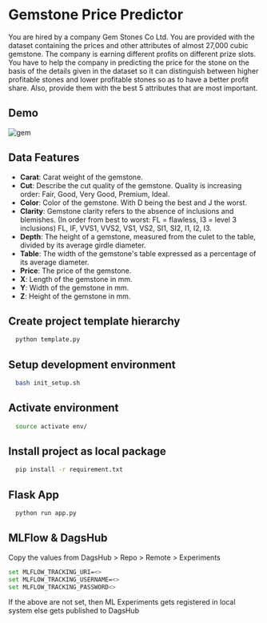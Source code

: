 # Gemstone Price Predictor

You are hired by a company Gem Stones Co Ltd. You are provided with the dataset containing the prices and other attributes of almost 27,000 cubic gemstone. The company is earning different profits on different prize slots. You have to help the company in predicting the price for the stone on the basis of the details given in the dataset so it can distinguish between higher profitable stones and lower profitable stones so as to have a better profit share. Also, provide them with the best 5 attributes that are most important.

## Demo

![gem](https://github.com/thanseefpp/Gemstone-Price-Prediction/assets/62167887/8bdb312a-4da0-4f26-99af-c156c4544060)



## Data Features
- **Carat**: Carat weight of the gemstone.
- **Cut**: Describe the cut quality of the gemstone. Quality is increasing order: Fair, Good, Very Good, Premium, Ideal.
- **Color**: Color of the gemstone. With D being the best and J the worst.
- **Clarity**: Gemstone clarity refers to the absence of inclusions and blemishes. (In order from best to worst: FL = flawless, I3 = level 3 inclusions) FL, IF, VVS1, VVS2, VS1, VS2, SI1, SI2, I1, I2, I3.
- **Depth**: The height of a gemstone, measured from the culet to the table, divided by its average girdle diameter.
- **Table**: The width of the gemstone's table expressed as a percentage of its average diameter.
- **Price**: The price of the gemstone.
- **X**: Length of the gemstone in mm.
- **Y**: Width of the gemstone in mm.
- **Z**: Height of the gemstone in mm.

## Create project template hierarchy



```bash
  python template.py
```


## Setup development environment
```bash
  bash init_setup.sh
```
## Activate environment
```bash
  source activate env/
```


## Install project as local package
```bash
  pip install -r requirement.txt
```
## Flask App
```bash
  python run app.py
```
## MLFlow & DagsHub
Copy the values from DagsHub > Repo > Remote > Experiments

```bash
set MLFLOW_TRACKING_URI=<>
set MLFLOW_TRACKING_USERNAME=<>
set MLFLOW_TRACKING_PASSWORD<>
```
If the above are not set, then ML Experiments gets registered in local system else gets published to DagsHub
